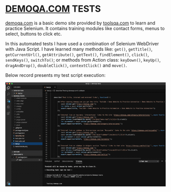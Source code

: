# [DEMOQA.COM](https://demoqa.com) TESTS

[demoqa.com](https://demoqa.com) is a basic demo site provided by [toolsqa.com](https://www.toolsqa.com) to learn and practice Selenium. It contains training modules like contact forms, menus to select, buttons to click etc.

In this automated tests I have used a combination of Selenium WebDriver with Java Script. I have learned many methods like: `get()`, `getTitle()`, `getCurrentUrl()`, `getAttribute()`, `getText()`, `findElement()`, `click()`, `sendKeys()`, `switchTo()`; or methods from Action class: `keyDown()`, `keyUp()`, `dragAndDrop()`, `doubleClick()`, `contextClick()` and `move()`.

Below record presents my test script execution:

![Test screen record](test-screen-record.gif)


